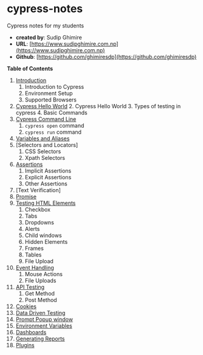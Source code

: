 # cypress-notes
Cypress notes for my students

- **created by**: Sudip Ghimire
- **URL**: [https://www.sudipghimire.com.np](https://www.sudipghimire.com.np)
- **Github**: [https://github.com/ghimiresdp](https://github.com/ghimiresdp)


**Table of Contents**

1. [Introduction](course/c01-introduction.md)
    1. Introduction to Cypress
    3. Environment Setup
    4. Supported Browsers
2. [Cypress Hello World](course/c02-hello-world.md)
    2. Cypress Hello World
    3. Types of testing in cypress
    4. Basic Commands
3. [Cypress Command Line](course/c03-commandline.md)
    1. `cypress open` command
    2. `cypress run` command
4. [Variables and Aliases](course/c02-variables.md)
5. [Selectors and Locators]
    1. CSS Selectors
    2. Xpath Selectors
6. [Assertions](course/c04-assertion.md)
    1. Implicit Assertions
    2. Explicit Assertions
    3. Other Assertions
7.  [Text Verification]
8.  [Promise](course/c06-promise.md)
9.  [Testing HTML Elements](course/c07-testing-html-elements.md)
    1.  Checkbox
    2.  Tabs
    3.  Dropdowns
    4.  Alerts
    5.  Child windows
    6.  Hidden Elements
    7.  Frames
    8.  Tables
    9.  File Upload
10. [Event Handling](course/c08-event-handling.md)
    1.  Mouse Actions
    2.  File Uploads
11. [API Testing](course/c09-api-testing.md)
    1.  Get Method
    2.  Post Method
12. [Cookies](course/c10-cookies.md)
13. [Data Driven Testing](course/c11-data-driven-testing.md)
14. [Prompt Popup window](course)
15. [Environment Variables](course)
16. [Dashboards](course)
17. [Generating Reports](course)
18. [Plugins](course)
